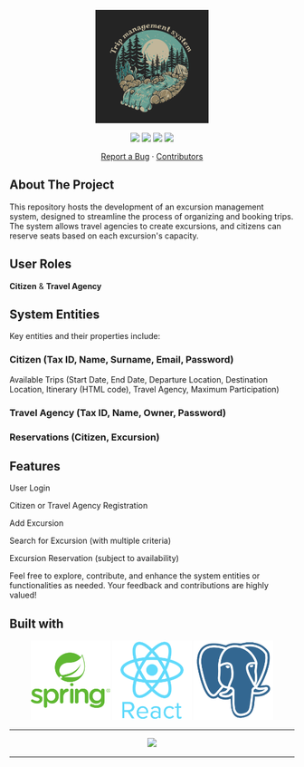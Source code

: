 <!-- PROJECT LOGO -->
<br />
<div align="center">
  <a href="https://github.com/othneildrew/Best-README-Template">
    <img src="https://raw.githubusercontent.com/GeorgeApos/trip-management-system/main/frontend/public/travel_logo.png" alt="Logo" height="auto">
  </a>

  <br />
  
  
  
  <p align="center">
    <p style="align:center;">
      <img src="https://img.shields.io/github/contributors/GeorgeApos/trip-management-system?style=for-the-badge"/>
      <img src="https://img.shields.io/github/forks/GeorgeApos/trip-management-system?style=for-the-badge"/>
      <img src="https://img.shields.io/github/stars/GeorgeApos/trip-management-system?style=for-the-badge"/>
      <img src="https://img.shields.io/github/issues/GeorgeApos/trip-management-system?style=for-the-badge"/>
    </p>
    <a href="https://github.com/GeorgeApos/trip-management-system/issues">Report a Bug</a>
    ·
    <a href="https://github.com/GeorgeApos/trip-management-system/graphs/contributors">Contributors</a>
  </p>

  
</div>

## About The Project
This repository hosts the development of an excursion management system, designed to streamline the process of organizing and booking trips. The system allows travel agencies to create excursions, and citizens can reserve seats based on each excursion's capacity.

## User Roles
**Citizen** &
**Travel Agency**

## System Entities
Key entities and their properties include:

### Citizen (Tax ID, Name, Surname, Email, Password)
Available Trips (Start Date, End Date, Departure Location, Destination Location, Itinerary (HTML code), Travel Agency, Maximum Participation)
### Travel Agency (Tax ID, Name, Owner, Password)
### Reservations (Citizen, Excursion)

## Features
User Login
  <br />

Citizen or Travel Agency Registration
  <br />

Add Excursion
  <br />

Search for Excursion (with multiple criteria)
  <br />

Excursion Reservation (subject to availability)
  <br />

Feel free to explore, contribute, and enhance the system entities or functionalities as needed. Your feedback and contributions are highly valued!
  <br />

## Built with
<div align="center">
  <img style="height:10em; width:auto;" src="https://github.com/devicons/devicon/blob/master/icons/spring/spring-original-wordmark.svg"/>
  <img style="height:10em; width:auto;" src="https://github.com/devicons/devicon/blob/master/icons/react/react-original-wordmark.svg"/>
  <img style="height:10em; width:auto;" src="https://github.com/devicons/devicon/blob/master/icons/postgresql/postgresql-plain.svg"/>
</div>


<hr/>
<div align="center">
  <img style="height:7em; width:auto;" src="https://mai.uom.gr/files4users/images/UOM_og_image.png"/>
</div>
<hr/>



